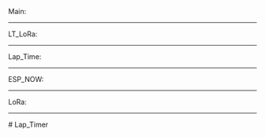 
Main:

----------------------------------------------------------------------------------------------------------------
LT_LoRa:

----------------------------------------------------------------------------------------------------------------
Lap_Time:

----------------------------------------------------------------------------------------------------------------
ESP_NOW:

----------------------------------------------------------------------------------------------------------------
LoRa:

----------------------------------------------------------------------------------------------------------------
#   L a p _ T i m e r  
 